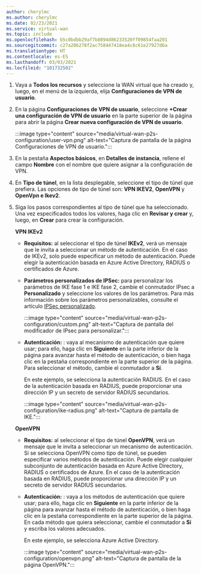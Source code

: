 ```yaml
---
author: cherylmc
ms.author: cherylmc
ms.date: 02/23/2021
ms.service: virtual-wan
ms.topic: include
ms.openlocfilehash: b5c0bdbb29af7b8894d86233520ff09854faa201
ms.sourcegitcommit: c27a20b278f2ac758447418ea4c8c61e27927d6a
ms.translationtype: HT
ms.contentlocale: es-ES
ms.lasthandoff: 03/03/2021
ms.locfileid: "101732502"
---
```

1. Vaya a **Todos los recursos** y seleccione la WAN virtual que ha creado y, luego, en el menú de la izquierda, elija **Configuraciones de VPN de usuario**.
1. En la página **Configuraciones de VPN de usuario**, seleccione **+Crear una configuración de VPN de usuario** en la parte superior de la página para abrir la página **Crear nueva configuración de VPN de usuario**.

   :::image type="content" source="media/virtual-wan-p2s-configuration/user-vpn.png" alt-text="Captura de pantalla de la página Configuraciones de VPN de usuario.":::

1. En la pestaña **Aspectos básicos**, en **Detalles de instancia**, rellene el campo **Nombre** con el nombre que quiere asignar a la configuración de VPN.
1. En **Tipo de túnel**, en la lista desplegable, seleccione el tipo de túnel que prefiera. Las opciones de tipo de túnel son: **VPN IKEV2**, **OpenVPN** y **OpenVpn e Ikev2**.
1. Siga los pasos correspondientes al tipo de túnel que ha seleccionado. Una vez especificados todos los valores, haga clic en **Revisar y crear** y, luego, en **Crear** para crear la configuración.

   **VPN IKEv2**

   * **Requisitos:** al seleccionar el tipo de túnel **IKEv2**, verá un mensaje que le invita a seleccionar un método de autenticación. En el caso de IKEv2, solo puede especificar un método de autenticación. Puede elegir la autenticación basada en Azure Active Directory, RADIUS o certificados de Azure.
 
   * **Parámetros personalizados de IPSec:** para personalizar los parámetros de IKE fase 1 e IKE fase 2, cambie el conmutador IPsec a **Personalizado** y seleccione los valores de los parámetros. Para más información sobre los parámetros personalizables, consulte el artículo [IPSec personalizado](../articles/virtual-wan/point-to-site-ipsec.md).

     :::image type="content" source="media/virtual-wan-p2s-configuration/custom.png" alt-text="Captura de pantalla del modificador de IPsec para personalizar.":::

   * **Autenticación:** : vaya al mecanismo de autenticación que quiere usar; para ello, haga clic en **Siguiente** en la parte inferior de la página para avanzar hasta el método de autenticación, o bien haga clic en la pestaña correspondiente en la parte superior de la página. Para seleccionar el método, cambie el conmutador a **Sí**.

     En este ejemplo, se selecciona la autenticación RADIUS. En el caso de la autenticación basada en RADIUS, puede proporcionar una dirección IP y un secreto de servidor RADIUS secundarios.

     :::image type="content" source="media/virtual-wan-p2s-configuration/ike-radius.png" alt-text="Captura de pantalla de IKE.":::

   **OpenVPN**

   * **Requisitos:** al seleccionar el tipo de túnel **OpenVPN**, verá un mensaje que le invita a seleccionar un mecanismo de autenticación. Si se selecciona OpenVPN como tipo de túnel, se pueden especificar varios métodos de autenticación. Puede elegir cualquier subconjunto de autenticación basada en Azure Active Directory, RADIUS o certificados de Azure. En el caso de la autenticación basada en RADIUS, puede proporcionar una dirección IP y un secreto de servidor RADIUS secundarios.

   * **Autenticación:** : vaya a los métodos de autenticación que quiere usar; para ello, haga clic en **Siguiente** en la parte inferior de la página para avanzar hasta el método de autenticación, o bien haga clic en la pestaña correspondiente en la parte superior de la página.
   En cada método que quiera seleccionar, cambie el conmutador a **Sí** y escriba los valores adecuados.

     En este ejemplo, se selecciona Azure Active Directory.

     :::image type="content" source="media/virtual-wan-p2s-configuration/openvpn.png" alt-text="Captura de pantalla de la página OpenVPN.":::
